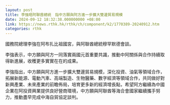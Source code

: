 ```yaml
---
layout: post
title: 李強晤阿聯酋總統　指中方願與阿方進一步擴大雙邊貿易規模
date: 2024-09-12 18:32:38.000000000 +08:00
link: https://news.rthk.hk/rthk/ch/component/k2/1770389-20240912.htm
categories: rthk
---
```


國務院總理李強在阿布扎比祖國宮，與阿聯酋總統穆罕默德會談。

李強表示，中方願與阿方一同落實兩國元首重要共識，推動中阿關係與合作持續取得新進展，收穫更多實實在在的成果。

李強指出，中方願與阿方進一步擴大雙邊貿易規模，深化投資、油氣等領域合作，拓展新能源、電動汽車、高端製造、生物醫藥、數字經濟等領域合作，共同做好對新興產業、未來產業的前瞻佈局，培育更多新的經濟增長點，希望阿方繼續為中國企業在阿投資興業提供良好營商環境，中方願與阿聯酋等海合會國家繼續攜手努力，推動盡早完成中海自貿協定談判。
